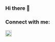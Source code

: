 ### Hi there 👋

### Connect with me:

[<img align=”left” alt="LinkedIn" width="20px" scr="images/linkedin.png" />][linkedin]

<br />

[linkedin]: https://www.linkedin.com/in/marco-tulio-masselli-rainho-teixeira-86967721b/
